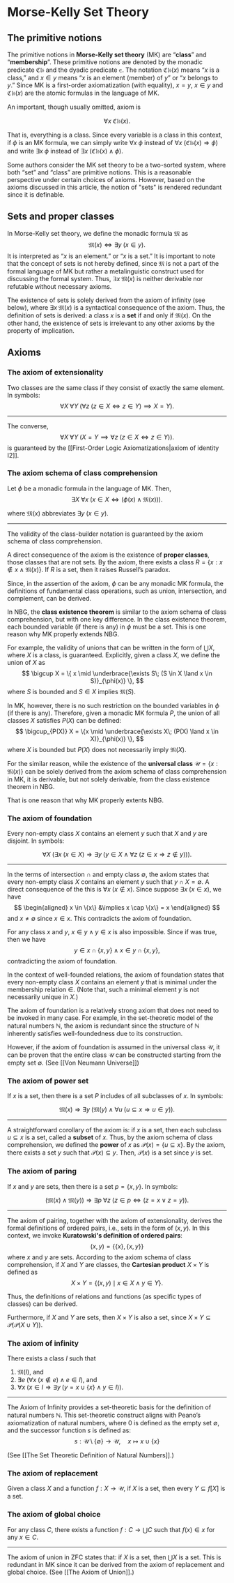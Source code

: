 # Morse-Kelly Set Theory


## The primitive notions

The primitive notions in **Morse-Kelly set theory** (MK) are “**class**” and “**membership**”. These primitive notions are denoted by the monadic predicate $\mathfrak{Cls}$ and the dyadic predicate $\in$. The notation $\mathfrak{Cls}(x)$ means “$x$ is a class,” and $x \in y$ means “$x$ is an element (member) of $y$” or “$x$ belongs to $y$.” Since MK is a first-order axiomatization (with equality), $x = y$, $x \in y$ and $\mathfrak{Cls} (x)$ are the atomic formulas in the language of MK.

An important, though usually omitted, axiom is

$$
\forall x\; \mathfrak{Cls}(x).
$$

That is, everything is a class. Since every variable is a class in this context, if $\phi$ is an MK formula, we can simply write $\forall x \; \phi$ instead of $\forall x \; (\mathfrak{Cls}(x) \Rightarrow \phi)$ and write $\exists x \; \phi$ instead of $\exists x\; (\mathfrak{Cls}(x) \land \phi)$.

Some authors consider the MK set theory to be a two-sorted system, where both “set” and “class” are primitive notions. This is a reasonable perspective under certain choices of axioms. However, based on the axioms discussed in this article, the notion of "sets" is rendered redundant since it is definable.

## Sets and proper classes

In Morse-Kelly set theory, we define the monadic formula $\mathfrak{M}$ as
$$
\mathfrak{M}(x) \iff \exists y\; (x \in y).
$$
It is interpreted as “$x$ is an element.” or “$x$ is a set.” It is important to note that the concept of sets is not hereby defined, since $\mathfrak{M}$ is not a part of the formal language of MK but rather a metalinguistic construct used for discussing the formal system. Thus, $\exists x \; \mathfrak{M}(x)$ is neither derivable nor refutable without necessary axioms.

The existence of sets is solely derived from the axiom of infinity (see below), where $\exists x\; \mathfrak{M}(x)$ is a syntactical consequence of the axiom. Thus, the definition of sets is derived: a class $x$ is a **set** if and only if $\mathfrak{M}(x)$. On the other hand, the existence of sets is irrelevant to any other axioms by the property of implication.

## Axioms

### The axiom of extensionality

Two classes are the same class if they consist of exactly the same element. In symbols:
$$
\forall X\; \forall Y\; (\forall z \; (z \in X \Leftrightarrow z \in Y) \implies X = Y).
$$

<hr>

The converse,
$$
\forall X\; \forall Y\; (X = Y \implies \forall z \; (z \in X \Leftrightarrow z \in Y)).
$$
is guaranteed by the [[First-Order Logic Axiomatizations|axiom of identity I2]].

### The axiom schema of class comprehension

Let $\phi$ be a monadic formula in the language of MK. Then,
$$
\exists X\; \forall x\; (x \in X \iff (\phi(x) \land \mathfrak{M}(x))).
$$

where $\mathfrak{M}(x)$ abbreviates $\exists y\; (x \in y)$.

<hr>

The validity of the class-builder notation is guaranteed by the axiom schema of class comprehension.

A direct consequence of the axiom is the existence of **proper classes**, those classes that are not sets. By the axiom, there exists a class $R = \{x: x \notin x \land \mathfrak{M}(x)\}$. If $R$ is a set, then it raises Russell’s paradox.

Since, in the assertion of the axiom, $\phi$ can be any monadic MK formula, the definitions of fundamental class operations, such as union, intersection, and complement, can be derived.

In NBG, the **class existence theorem** is similar to the axiom schema of class comprehension, but with one key difference. In the class existence theorem, each bounded variable (if there is any) in $\phi$ must be a set. This is one reason why MK properly extends NBG.

For example, the validity of unions that can be written in the form of $\bigcup X$, where $X$ is a class, is guaranteed. Explicitly, given a class $X$, we define the union of $X$ as
$$
\bigcup X = \{ x \mid \underbrace{\exists S\; (S \in X \land x \in S)}_{\phi(x)} \},
$$
where $S$ is bounded and $S \in X$ implies $\mathfrak{M}(S)$.

In MK, however, there is no such restriction on the bounded variables in $\phi$ (if there is any). Therefore, given a monadic MK formula $P$, the union of all classes $X$ satisfies $P(X)$ can be defined:
$$
\bigcup_{P(X)} X = \{x \mid \underbrace{\exists X\; (P(X) \land x \in X)}_{\phi(x)} \},
$$
where $X$ is bounded but $P(X)$ does not necessarily imply $\mathfrak{M}(X)$.

For the similar reason, while the existence of the **universal class** $\mathscr{U} = \{ x : \mathfrak{M}(x) \}$ can be solely derived from the axiom schema of class comprehension in MK, it is derivable, but not solely derivable, from the class existence theorem in NBG.

That is one reason that why MK properly extents NBG.


### The axiom of foundation

Every non-empty class $X$ contains an element $y$ such that $X$ and $y$ are disjoint. In symbols:

$$
\forall X\; (\exists x \; (x \in X) \Rightarrow \exists y\; (y \in X \land \forall z\; (z \in x \Rightarrow z \notin y))).
$$

<hr>

In the terms of intersection $\cap$ and empty class $\emptyset$, the axiom states that every non-empty class $X$ contains an element $y$ such that $y \cap X = \emptyset$. A direct consequence of the this is $\forall x\; (x \notin x)$. Since suppose $\exists x \; (x \in x)$, we have
$$
\begin{aligned}
x \in \{x\} &\implies x \cap \{x\} = x
\end{aligned}
$$
and $x \ne \emptyset$ since $x \in x$. This contradicts the axiom of foundation.

For any class $x$ and $y$, $x \in y \land y \in x$ is also impossible. Since if was true, then we have
$$
y \in x \cap \{x,y\} \land x \in y \cap \{x,y\},
$$
contradicting the axiom of foundation.

In the context of well-founded relations, the axiom of foundation states that every non-empty class $X$ contains an element $y$ that is minimal under the membership relation $\in$. (Note that, such a minimal element $y$ is not necessarily unique in $X$.)

The axiom of foundation is a relatively strong axiom that does not need to be invoked in many case. For example, in the set-theoretic model of the natural numbers $\mathbb{N}$, the axiom is redundant since the structure of $\mathbb{N}$ inherently satisfies well-foundedness due to its construction.

However, if the axiom of foundation is assumed in the universal class $\mathscr{U}$, it can be proven that the entire class $\mathscr{U}$ can be constructed starting from the empty set $\emptyset$. (See [[Von Neumann Universe]])


### The axiom of power set

If $x$ is a set, then there is a set $P$ includes of all subclasses of $x$. In symbols:

$$
\mathfrak{M}(x) \Rightarrow \exists y\; (\mathfrak{M}(y) \land \forall u\; (u \subseteq x \Rightarrow u \in y)).
$$

<hr>

A straightforward corollary of the axiom is: if $x$ is a set, then each subclass $u \subseteq x$ is a set, called a **subset** of $x$. Thus, by the axiom schema of class comprehension, we defined the **power** of $x$ as $\mathcal P(x) = \{ u \subseteq x \}$. By the axiom, there exists a set $y$ such that $\mathcal P(x) \subseteq y$. Then, $\mathcal P(x)$ is a set since $y$ is set.

### The axiom of paring
If $x$ and $y$ are sets, then there is a set $p = \{x,y\}$. In symbols:

$$
(\mathfrak{M}(x) \land \mathfrak{M}(y)) \Rightarrow \exists p \; \forall z\; (z \in p \Leftrightarrow (z = x \lor z = y)).
$$

<hr>

The axiom of pairing, together with the axiom of extensionality, derives the formal definitions of ordered pairs, i.e., sets in the form of $(x,y)$. In this context, we invoke **Kuratowski's definition of ordered pairs**:
$$
(x,y) = \{ \{x\}, \{x,y\} \}
$$
where $x$ and $y$ are sets. According to the axiom schema of class comprehension, if $X$ and $Y$ are classes, the **Cartesian product** $X \times Y$ is defined as
$$
X \times Y = \{ (x,y) \mid x \in X \land y \in Y \}.
$$

Thus, the definitions of relations and functions (as specific types of classes) can be derived.

Furthermore, if $X$ and $Y$ are sets, then $X \times Y$ is also a set, since $X \times Y \subseteq \mathcal{P}(\mathcal{P}(X \cup Y))$.

### The axiom of infinity 

There exists a class $I$ such that
1. $\mathfrak{M}(I)$, and
2. $\exists e\; (\forall x\; (x \notin e) \land e \in I )$, and
3. $\forall x\; (x \in I \Rightarrow \exists y\; (y = x \cup \{x\} \land y \in I))$.

<hr>

The Axiom of Infinity provides a set-theoretic basis for the definition of natural numbers $\mathbb{N}$. This set-theoretic construct aligns with Peano’s axiomatization of natural numbers, where $0$ is defined as the empty set $\emptyset$, and the successor function $s$ is defined as:
$$
s: \mathscr{U} \setminus \{\emptyset\} \to \mathscr{U}, \quad x \mapsto x \cup \{x\}
$$

(See [[The Set Theoretic Definition of Natural Numbers]].)

### The axiom of replacement

Given a class $X$ and a function $f : X \to \mathscr U$, if $X$ is a set, then every $Y \subseteq f[X]$ is a set.

### The axiom of global choice

For any class $C$, there exists a function $f: C \to \bigcup C$ such that $f(x) \in x$ for any $x \in C$.

<hr>

The axiom of union in ZFC states that: if $X$ is a set, then $\bigcup X$ is a set. This is redundant in MK since it can be derived from the axiom of replacement and global choice. (See [[The Axiom of Union]].)